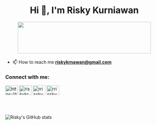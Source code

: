 <h1 align="center">Hi 👋, I'm Risky Kurniawan</h1>

<h4 align="center"><figure><img src="https://qph.fs.quoracdn.net/main-qimg-c3128567bf340f0f6d82a44bf9806bed" width="100%" height="100px"></img></figure></h4>

- 📫 How to reach me **riskykrnawan@gmail.com**

<h3 align="left">Connect with me:</h3>
<p align="left">

<a href="https://twitter.com/riskykrnawan" target="blank"><img align="center" src="https://raw.githubusercontent.com/rahuldkjain/github-profile-readme-generator/master/src/images/icons/Social/twitter.svg" alt="https://twitter.com/riskykrnawan" height="30" width="40" /></a>
<a href="https://linkedin.com/in/riskykrnawan" target="blank"><img align="center" src="https://raw.githubusercontent.com/rahuldkjain/github-profile-readme-generator/master/src/images/icons/Social/linked-in-alt.svg" alt="riskykrnawan" height="30" width="40" /></a>
<a href="https://fb.com/rrisskyy" target="blank"><img align="center" src="https://raw.githubusercontent.com/rahuldkjain/github-profile-readme-generator/master/src/images/icons/Social/facebook.svg" alt="rrisskyy" height="30" width="40" /></a>
<a href="https://instagram.com/_riskykrnawan" target="blank"><img align="center" src="https://raw.githubusercontent.com/rahuldkjain/github-profile-readme-generator/master/src/images/icons/Social/instagram.svg" alt="rrisskyy" height="30" width="40" /></a>




<!-- <p><img align="center" src="https://github-readme-stats.vercel.app/api/top-langs?username=riskykrnawan&show_icons=true&locale=en&layout=compact" alt="riskykrnawan" /></p> -->

<!-- <p><img align="center" src="https://github-readme-streak-stats.herokuapp.com/?user=riskykrnawan&" alt="riskykrnawan" /></p> -->
<br>
<br>

![Risky's GitHub stats](https://github-readme-stats.vercel.app/api?username=riskykrnawan&theme=calm&show_icons=true)

<!-- <figure><img src="https://wakatime.com/share/@d099b31b-58d1-4bb6-a695-aca6c490e4a2/c698f705-5cba-40b1-bbdb-d4616ee49129.svg" width="600" height="600"></img></figure> -->

